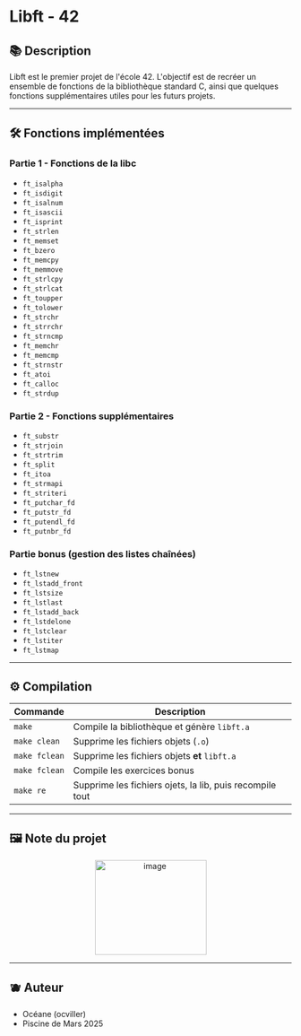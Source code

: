 # Libft - 42

## 📚 Description

Libft est le premier projet de l'école 42.
L'objectif est de recréer un ensemble de fonctions de la bibliothèque standard C, ainsi que quelques fonctions supplémentaires utiles pour les futurs projets.

---

## 🛠️ Fonctions implémentées

### Partie 1 - Fonctions de la libc
- `ft_isalpha`  
- `ft_isdigit`  
- `ft_isalnum`  
- `ft_isascii`  
- `ft_isprint`  
- `ft_strlen`  
- `ft_memset`  
- `ft_bzero`  
- `ft_memcpy`  
- `ft_memmove`  
- `ft_strlcpy`  
- `ft_strlcat`  
- `ft_toupper`  
- `ft_tolower`  
- `ft_strchr`  
- `ft_strrchr`  
- `ft_strncmp`  
- `ft_memchr`  
- `ft_memcmp`  
- `ft_strnstr`  
- `ft_atoi`  
- `ft_calloc`  
- `ft_strdup`  

### Partie 2 - Fonctions supplémentaires
- `ft_substr`  
- `ft_strjoin`  
- `ft_strtrim`  
- `ft_split`  
- `ft_itoa`  
- `ft_strmapi`  
- `ft_striteri`  
- `ft_putchar_fd`  
- `ft_putstr_fd`  
- `ft_putendl_fd`  
- `ft_putnbr_fd`  

### Partie bonus (gestion des listes chaînées)
- `ft_lstnew`  
- `ft_lstadd_front`  
- `ft_lstsize`  
- `ft_lstlast`  
- `ft_lstadd_back`  
- `ft_lstdelone`  
- `ft_lstclear`  
- `ft_lstiter`  
- `ft_lstmap`  

---

## ⚙️ Compilation

| Commande      | Description                                   |
| ------------- | --------------------------------------------- |
| `make`        | Compile la bibliothèque et génère `libft.a`   |
| `make clean`  | Supprime les fichiers objets (`.o`)           |
| `make fclean` | Supprime les fichiers objets **et** `libft.a` |
| `make fclean` | Compile les exercices bonus                   |
| `make re`     | Supprime les fichiers ojets, la lib, puis recompile tout |

---

## 🖼️ Note du projet

<p align="center">
  <img width="199" height="169" alt="image" src="https://github.com/user-attachments/assets/4f3e91e7-6752-4e6a-b904-164c8a95f036" />
</p>

---

## 🫐 Auteur

- Océane (ocviller)
- Piscine de Mars 2025
